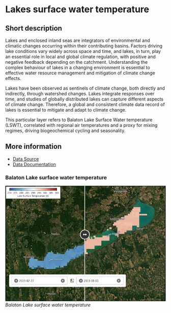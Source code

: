 # Lakes surface water temperature

## Short description

Lakes and enclosed inland seas are integrators of environmental and climatic changes occurring within their contributing basins. 
Factors driving lake conditions vary widely across space and time, and lakes, in turn, play an essential role in local and global climate regulation, with positive and negative feedback depending on the catchment. 
Understanding the complex behaviour of lakes in a changing environment is essential to effective water resource management and mitigation of climate change effects. 

Lakes have been observed as sentinels of climate change, both directly and indirectly, through watershed changes. 
Lakes integrate responses over time, and studies of globally distributed lakes can capture different aspects of climate change. 
Therefore, a global and consistent climate data record of lakes is essential to mitigate and adapt to climate change.

This particular layer refers to Balaton Lake Surface Water temperature (LSWT), correlated with regional air temperatures and a proxy for mixing regimes, driving biogeochemical cycling and seasonality.

## More information

- [Data Source](https://catalogue.ceda.ac.uk/uuid/a07deacaffb8453e93d57ee214676304)
- [Data Documentation](https://climate.esa.int/en/projects/lakes/key-documents-lakes/)

### Balaton Lake surface water temperature

![Example datasets outputs](Balaton_surface_water_temperature.png)<br>
*Balaton Lake surface water temperature*
